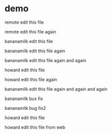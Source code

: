 # demo

remote edit this file

remote edit this file again


bananamilk edit this file

bananamilk edit this file again

bananamilk edit this file again and again

howard edit this file

howard edit this file again

bananamilk edit this file again and again and again

bananamilk bux fix

bananamilk bug fix2

howard edit this file 

howard edit this file from web
